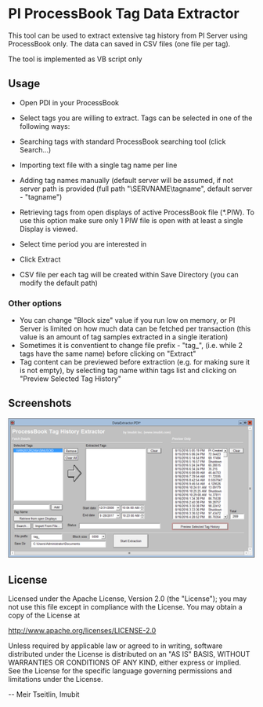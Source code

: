 # PI ProcessBook Tag Data Extractor

This tool can be used to extract extensive tag history from PI Server using ProcessBook only. The data can saved in CSV files (one file per tag).

The tool is implemented as VB script only

## Usage

* Open PDI in your ProcessBook
* Select tags you are willing to extract. Tags can be selected in one of the following ways:
 * Searching tags with standard ProcessBook searching tool (click Search...)
 * Importing text file with a single tag name per line
 * Adding tag names manually (default server will be assumed, if not server path is provided (full path "\\SERVNAME\tagname", default server - "tagname")
 * Retrieving tags from open displays of active ProcessBook file (*.PIW). To use this option make sure only 1 PIW file is open with at least a single Display is viewed.
* Select time period you are interested in
* Click Extract

* CSV file per each tag will be created within Save Directory (you can modify the default path)


### Other options

* You can change "Block size" value if you run low on memory, or PI Server is limited on how much data can be fetched per transaction (this value is an amount of tag samples extracted in a single iteration)
* Sometimes it is conventient to change file prefix - "tag_", (i.e. while 2 tags have the same name) before clicking on "Extract"
* Tag content can be previewed before extraction (e.g. for making sure it is not empty), by selecting tag name within tags list and clicking on "Preview Selected Tag History"


## Screenshots
![Screenshot](./Screenshot.png  "Screenshot")


## License

Licensed under the Apache License, Version 2.0 (the "License"); you may not use this file except in compliance with the License. You may obtain a copy of the License at

http://www.apache.org/licenses/LICENSE-2.0

Unless required by applicable law or agreed to in writing, software distributed under the License is distributed on an "AS IS" BASIS, WITHOUT WARRANTIES OR CONDITIONS OF ANY KIND, either express or implied. See the License for the specific language governing permissions and limitations under the License.



-- Meir Tseitlin, Imubit